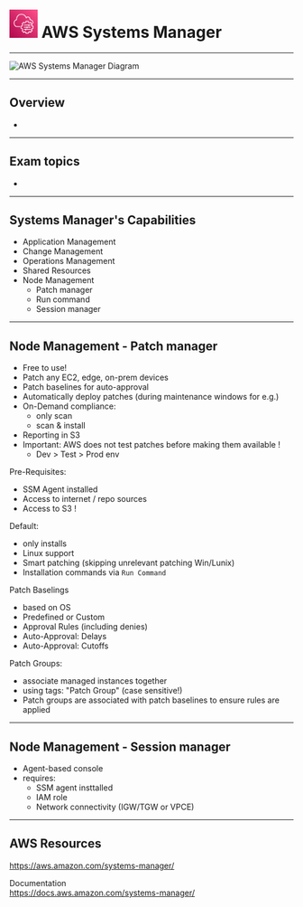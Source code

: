 # <img src="../../images/SystemsManagerLogo.png" alt="AWS Systems Manager" style="height: 50px; width:50px;"/>  AWS Systems Manager
---  

![AWS Systems Manager Diagram](../../images/SystemsMgrDiagram.png)

---  
## Overview  
- 

---  
## Exam topics
- 


---  
## Systems Manager's Capabilities
- Application Management
- Change Management
- Operations Management
- Shared Resources
- Node Management
  - Patch manager
  - Run command
  - Session manager


---  
## Node Management - Patch manager
- Free to use!
- Patch any EC2, edge, on-prem devices
- Patch baselines for auto-approval
- Automatically deploy patches (during maintenance windows for e.g.)
- On-Demand compliance: 
  - only scan
  - scan & install
- Reporting in S3
- Important: AWS does not test patches before making them available !
  - Dev > Test > Prod env

Pre-Requisites:
- SSM Agent installed 
- Access to internet / repo sources
- Access to S3 !

Default:
- only installs 
- Linux support
- Smart patching (skipping unrelevant patching Win/Lunix)
- Installation commands via `Run Command`

Patch Baselings
- based on OS
- Predefined or Custom
- Approval Rules (including denies)
- Auto-Approval: Delays
- Auto-Approval: Cutoffs

Patch Groups:
- associate managed instances together
- using tags: "Patch Group" (case sensitive!)
- Patch groups are associated with patch baselines to ensure rules are applied


---  
## Node Management - Session manager
- Agent-based console
- requires: 
  - SSM agent insttalled
  - IAM role 
  - Network connectivity (IGW/TGW  or VPCE)

<!-- ---   -->
<!-- ## Example  -->

<!-- ![Image](../../images/ImageName.jpg) -->

---  
## AWS Resources  

https://aws.amazon.com/systems-manager/

Documentation  
https://docs.aws.amazon.com/systems-manager/
